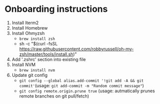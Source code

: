 # Onboarding instructions

1. Install Iterm2
2. Install Homebrew
3. Install Ohmyzsh
   - `brew install zsh`
   - sh -c "$(curl -fsSL https://raw.githubusercontent.com/robbyrussell/oh-my-zsh/master/tools/install.sh)"
4. Add '.zshrc' section into existing file
5. Install NVM
   - `brew install nvm`
6. Update git config
   - `git config --global alias.add-commit '!git add -A && git commit'`(usage: `git add-commit -m "Random commit message"`)
   - `git config remote.origin.prune true` (usage: autmatically prunes remote branches on git pull/fetch)
